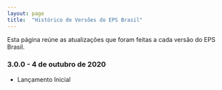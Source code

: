 ```yaml
---
layout: page
title:	"Histórico de Versões do EPS Brasil"
---
```

Esta página reúne as atualizações que foram feitas a cada versão do EPS Brasil.

### **3.0.0 - 4 de outubro de 2020**

* Lançamento Inicial
